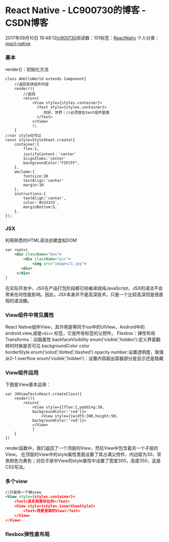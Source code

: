 # React Native - LC900730的博客 - CSDN博客
2017年09月10日 19:48:12[lc900730](https://me.csdn.net/LC900730)阅读数：101标签：[ReactNativ](https://so.csdn.net/so/search/s.do?q=ReactNativ&t=blog)
个人分类：[react-native](https://blog.csdn.net/LC900730/article/category/7161938)
### 基本
render()：初始化方法
```
class AHelloWorld extends Component{
    //返回具体组件内容
    render(){
        //返回
        return(
            <View style={styles.container}>
              <Text style={styles.container}>
                 你好，世界！//必须放在text组件里面
              </Text>
            </View>
            );
    }
//var style也可以
const style=StyleSheet.create({
    container:{
        flex:1,
        justifyContent：'center'
        alignItems:'center'
        backgroundColor:"F5FCFF",
    },
    weclome:{
        fontsize:20
        textAlign:'center'
        margin:10
    },
    instructions:{
        textAlign:'center',
        color:'#333333',
        marginBottom:5,
    },
});
```
### JSX
利用熟悉的HTML语法创建虚拟DOM
```xml
var root=(
    <div className="box">
        <div className="pic">
            <img src="images/1.jpg">
       <div>
     </div>
)
```
在实际开发中，JSX在产品打包阶段都已经编译成纯JavaScript，JSX的语法不会带来任何性能影响。因此，JSX本身并不是高深技术，只是一个比较高深但是很直观的语法糖。
### View组件中常见属性
React Native组件View，其作用是等同于ios中的UIView，Android中的android.view,或是`<div>` 标签，它是所有标签的父控件。 
Flexbox：弹性布局 
Transforms：动画属性 
backfaceVisibility enum(‘visible’,’hidden’):定义界面翻转的时候是否可见 
backgroundColor    color 
borderStyle.enum(‘solod’,’dotted’,’dashed’) 
opacity number:设置透明度，取值从0-1 
overflow enum(‘visible’,’hidden’)：设置内容超出容器部分是显示还是隐藏
### View组件运用
下图是View基本运用：
```
var JHViewTest=React.createClass({
    render(){
        return{
            <View style={{flex:1,padding:30,
            backgroundColor:'red'}}>
                <View style={{width:300,height:50,
            backgroundColor:'red'}}>
            </View>
            }
    }
})
```
render函数中，我们返回了一个顶层的View，然后View中包含着另一个子层的View。 
在顶层的View中的style属性里面设置了其占满父控件，内边距为30，背景颜色为黄色；对应子层中View的style属性中设置了宽度300，高度350，这是CSS写法。
### 多个view
```xml
//只能有一个根view
<View style={styles.container}>
    <Text>其实我是存在的</Text>
    <View style={styles.innerViewStyle}>
        <Text>我是里面的View</Text>
    </View>
</View>
```
### flexbox弹性盒布局
